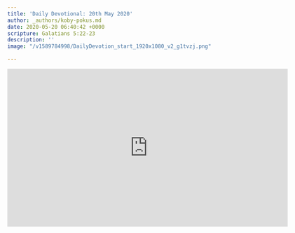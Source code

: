 ```yaml
---
title: 'Daily Devotional: 20th May 2020'
author: _authors/koby-pokus.md
date: 2020-05-20 06:40:42 +0000
scripture: Galatians 5:22-23
description: ''
image: "/v1589784998/DailyDevotion_start_1920x1080_v2_g1tvzj.png"

---
```

<iframe src="https://player.vimeo.com/video/420456327" width="640" height="360" frameborder="0" allow="autoplay; fullscreen" allowfullscreen></iframe>